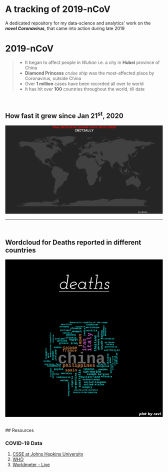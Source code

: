 # A tracking of 2019-nCoV
A dedicated repository for my data-science and analytics' work on the **_novel Coronavirus_**, that came into action during late 2019 <br />


# 2019-nCoV
> * It began to affect people in _Wuhan_ i.e. a city in **Hubei** province of China <br />
> * **Diamond Princess** _cruise ship_ was the most-affected place by Coronavirus, outside China  <br />
> * Over **1 million** cases have been recorded all over te world  <br />
> * It has hit over **100** countries throughout the world, till date  <br />

<br />

## How fast it grew since Jan 21<sup>st</sup>, 2020

![Countries reporting the cases of 19-nCoV, on the Daily Basis](COVID-19/PLOTS/maps/gifs/everAffected.gif)

<hr /> <br /> 

## Wordcloud for Deaths reported in different countries

![Deaths' WorldCloud](COVID-19/PLOTS/wordclouds/deaths.png)

<br />
## Resources

### COVID-19 Data
1. [CSSE at Johns Hopkins University](https://github.com/CSSEGISandData/COVID-19/)
2. [WHO](https://www.who.int/emergencies/diseases/novel-coronavirus-2019/situation-reports/)
3. [Worldmeter - Live](https://www.worldometers.info/coronavirus/)
